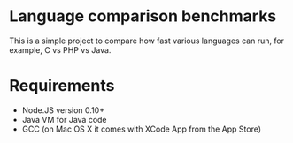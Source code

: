 # Language comparison benchmarks

This is a simple project to compare how fast various languages can run, for example, C vs PHP vs Java.

# Requirements

* Node.JS version 0.10+
* Java VM for Java code
* GCC (on Mac OS X it comes with XCode App from the App Store)

